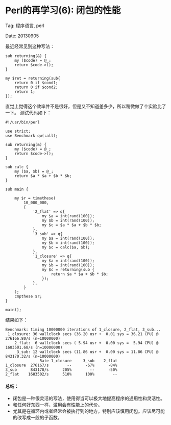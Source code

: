 Perl的再学习(6): 闭包的性能
===========================

Tag: 程序语言, perl

Date: 20130905

最近经常见到这种写法：

	sub returning(&) {
		my ($code) = @_;
		return $code->();
	}

	my $ret = returning(sub{
		return 0 if $cond1;
		return 0 if $cond2;
		return 1;
	});

直觉上觉得这个效率并不是很好，但是又不知道差多少，所以稍微做了个实验比了一下。
测试代码如下：

	#!/usr/bin/perl

	use strict;
	use Benchmark qw(:all);

	sub returning(&) {
		my ($code) = @_; 
		return $code->();
	}

	sub calc {
		my ($a, $b) = @_; 
		return $a * $a + $b * $b; 
	}

	sub main {

		my $r = timethese(
			10_000_000, 
			{   
				'2_flat' => q{
					my $a = int(rand(100));
					my $b = int(rand(100));
					my $c = $a * $a + $b * $b;
				},
				'3_sub' => q{
					my $a = int(rand(100));
					my $b = int(rand(100));
					my $c = calc($a, $b);
				},
				'1_closure' => q{
					my $a = int(rand(100));
					my $b = int(rand(100));
					my $c = returning(sub {
						return $a * $a + $b * $b;
					});
				},
			}   
		);  
		cmpthese $r; 
	}

	main();

结果如下：

	Benchmark: timing 10000000 iterations of 1_closure, 2_flat, 3_sub...
	 1_closure: 36 wallclock secs (36.20 usr +  0.01 sys = 36.21 CPU) @ 276166.80/s (n=10000000)
		2_flat:  6 wallclock secs ( 5.94 usr +  0.00 sys =  5.94 CPU) @ 1683501.68/s (n=10000000)
		 3_sub: 12 wallclock secs (11.86 usr +  0.00 sys = 11.86 CPU) @ 843170.32/s (n=10000000)
				   Rate 1_closure     3_sub    2_flat
	1_closure  276167/s        --      -67%      -84%
	3_sub      843170/s      205%        --      -50%
	2_flat    1683502/s      510%      100%        --


#### 总结：

* 闭包是一种很灵活的写法，使用得当可以极大地提高程序的通用性和灵活性。
* 和任何好东西一样，滥用会有性能上的代价。
* 尤其是在循环内或者经常会被执行到的地方，特别应该慎用闭包。应该尽可能的改写成一般的子函数。
